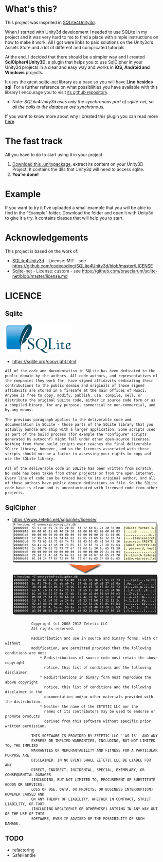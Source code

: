 # What's this?

 This project was insprited in [SQLite4Unity3d](https://github.com/codecoding/SQLite4Unity3d).

 When I started with Unity3d development I needed to use SQLite in my project and it was very hard to me to find a place with simple instructions on how to make it work. All I got were links to paid solutions on the Unity3d's Assets Store and a lot of different and complicated tutorials.

 At the end, I decided that there should be a simpler way and I created **SqlCipher4Unity3D**, a plugin that helps you to use SqlCipher in your Unity3d projects in a clear and easy way and works in **iOS, Android and Windows** projects.

 It uses the great [sqlite-net](https://github.com/praeclarum/sqlite-net) library as a base so you will have **Linq besides sql**. For a further reference on what possibilities you have available with this library I encourage you to visit [its github repository](https://github.com/praeclarum/sqlite-net).

* Note: _SQLite4Unity3d uses only the synchronous part of sqlite-net, so all the calls to the database are synchronous._

 If you want to know more about why I created this plugin you can read more [here](http://www.codecoding.com/sqlite4unity3d-using-sqlite-net-library-and-unity3d-free-edition/).


# The fast track
 All you have to do to start using it in your project:

1. [Download this .unitypackage](https://github.com/netpyoung/SqlCipher4Unity3D/raw/master/SqlCipher4Unity3D.unitypackage), extract its content on your Unity3D Project. It contains the dlls that Unity3d will need to access sqlite.
4. **You’re done!**

# Example
If you want to try it I've uploaded a small example that you will be able to find in the "Example" folder. Download the folder and open it with Unity3d to give it a try. It contains classes that will help you to start.



# Acknowledgements
This project is based on the work of:

- [SQLite4Unity3d](https://github.com/codecoding/SQLite4Unity3d) - License: MIT  - see https://github.com/codecoding/SQLite4Unity3d/blob/master/LICENSE
- [Sqlite-net](https://github.com/praeclarum/sqlite-net) - License: custom - see https://github.com/praeclarum/sqlite-net/blob/master/license.md



# LICENCE

## Sqlite
![sqlite](sqlite370_banner.gif)
* https://sqlite.org/copyright.html

~~~
All of the code and documentation in SQLite has been dedicated to the public domain by the authors. All code authors, and representatives of the companies they work for, have signed affidavits dedicating their contributions to the public domain and originals of those signed affidavits are stored in a firesafe at the main offices of Hwaci. Anyone is free to copy, modify, publish, use, compile, sell, or distribute the original SQLite code, either in source code form or as a compiled binary, for any purpose, commercial or non-commercial, and by any means.

The previous paragraph applies to the deliverable code and documentation in SQLite - those parts of the SQLite library that you actually bundle and ship with a larger application. Some scripts used as part of the build process (for example the "configure" scripts generated by autoconf) might fall under other open-source licenses. Nothing from these build scripts ever reaches the final deliverable SQLite library, however, and so the licenses associated with those scripts should not be a factor in assessing your rights to copy and use the SQLite library.

All of the deliverable code in SQLite has been written from scratch. No code has been taken from other projects or from the open internet. Every line of code can be traced back to its original author, and all of those authors have public domain dedications on file. So the SQLite code base is clean and is uncontaminated with licensed code from other projects.
~~~

## SqlCipher
* https://www.zetetic.net/sqlcipher/license/
![sqlcipher](showcase.png)
~~~
            Copyright (c) 2008-2012 Zetetic LLC
            All rights reserved.

            Redistribution and use in source and binary forms, with or without
            modification, are permitted provided that the following conditions are met:
                * Redistributions of source code must retain the above copyright
                  notice, this list of conditions and the following disclaimer.
                * Redistributions in binary form must reproduce the above copyright
                  notice, this list of conditions and the following disclaimer in the
                  documentation and/or other materials provided with the distribution.
                * Neither the name of the ZETETIC LLC nor the
                  names of its contributors may be used to endorse or promote products
                  derived from this software without specific prior written permission.

            THIS SOFTWARE IS PROVIDED BY ZETETIC LLC ''AS IS'' AND ANY
            EXPRESS OR IMPLIED WARRANTIES, INCLUDING, BUT NOT LIMITED TO, THE IMPLIED
            WARRANTIES OF MERCHANTABILITY AND FITNESS FOR A PARTICULAR PURPOSE ARE
            DISCLAIMED. IN NO EVENT SHALL ZETETIC LLC BE LIABLE FOR ANY
            DIRECT, INDIRECT, INCIDENTAL, SPECIAL, EXEMPLARY, OR CONSEQUENTIAL DAMAGES
            (INCLUDING, BUT NOT LIMITED TO, PROCUREMENT OF SUBSTITUTE GOODS OR SERVICES;
            LOSS OF USE, DATA, OR PROFITS; OR BUSINESS INTERRUPTION) HOWEVER CAUSED AND
            ON ANY THEORY OF LIABILITY, WHETHER IN CONTRACT, STRICT LIABILITY, OR TORT
            (INCLUDING NEGLIGENCE OR OTHERWISE) ARISING IN ANY WAY OUT OF THE USE OF THIS
            SOFTWARE, EVEN IF ADVISED OF THE POSSIBILITY OF SUCH DAMAGE.
~~~

## TODO
* refactoring
* SafeHandle
